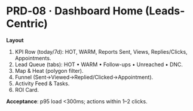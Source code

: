 # PRD‑08 · Dashboard Home (Leads-Centric)

**Layout**
1. KPI Row (today/7d): HOT, WARM, Reports Sent, Views, Replies/Clicks, Appointments.
2. Lead Queue (tabs): HOT • WARM • Follow-ups • Unreached • DNC.
3. Map & Heat (polygon filter).
4. Funnel (Sent→Viewed→Replied/Clicked→Appointment).
5. Activity Feed & Tasks.
6. ROI Card.

**Acceptance**: p95 load <300ms; actions within 1–2 clicks.
